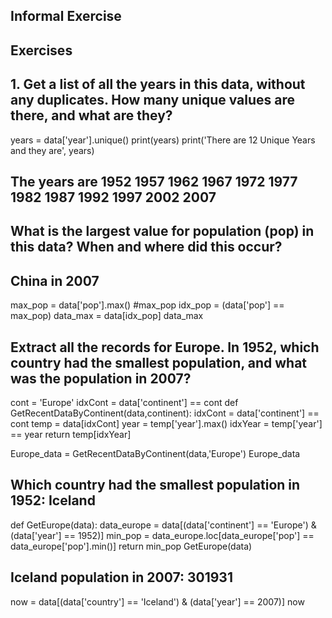 ## Informal Exercise

## Exercises

## 1. Get a list of all the years in this data, without any duplicates. How many unique values are there, and what are they?
years = data['year'].unique()
print(years)
print('There are 12 Unique Years and they are', years)
## The years are 1952 1957 1962 1967 1972 1977 1982 1987 1992 1997 2002 2007

## What is the largest value for population (pop) in this data? When and where did this occur? 
## China in 2007
max_pop = data['pop'].max()
#max_pop
idx_pop = (data['pop'] == max_pop)
data_max = data[idx_pop]
data_max

## Extract all the records for Europe. In 1952, which country had the smallest population, and what was the population in 2007?
cont = 'Europe'
idxCont = data['continent'] == cont
def GetRecentDataByContinent(data,continent):
    idxCont = data['continent'] == cont
    temp = data[idxCont]
    year = temp['year'].max()
    idxYear = temp['year'] == year
    return temp[idxYear]

Europe_data = GetRecentDataByContinent(data,'Europe')
Europe_data

## Which country had the smallest population in 1952: Iceland
def GetEurope(data):
    data_europe = data[(data['continent'] == 'Europe') & (data['year'] == 1952)]
    min_pop = data_europe.loc[data_europe['pop'] == data_europe['pop'].min()]
    return min_pop
GetEurope(data)

## Iceland population in 2007: 301931
now = data[(data['country'] == 'Iceland') & (data['year'] == 2007)]
now
